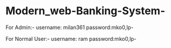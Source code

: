 # Modern_web-Banking-System-

For Admin:-
username: milan361
password:mko0,lp-


For Normal User:-
username: ram
password:mko0,lp-
